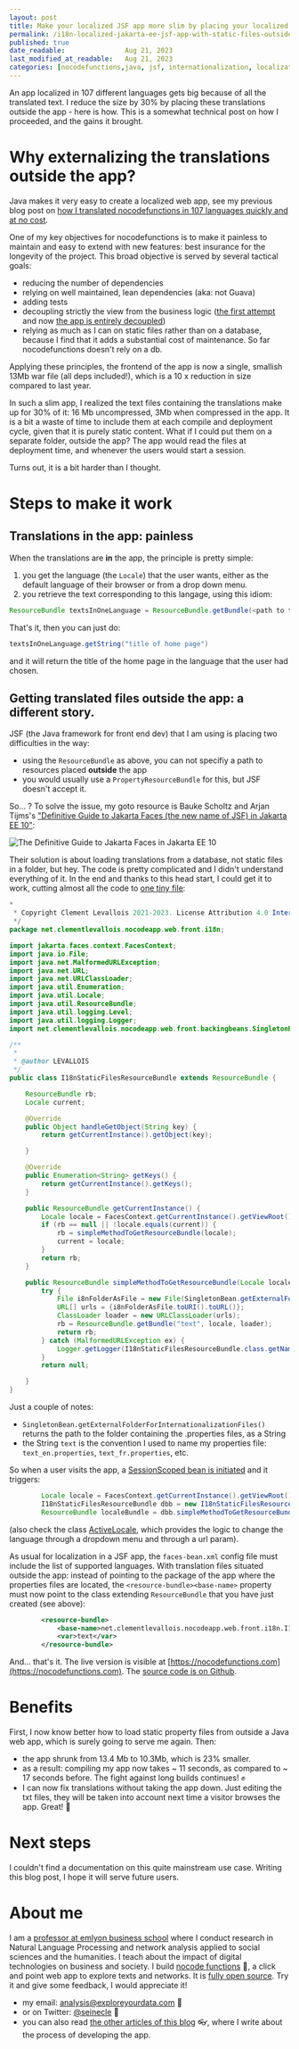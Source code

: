 ```yaml
---
layout: post
title: Make your localized JSF app more slim by placing your localized Strings outside as static files
permalink: /i18n-localized-jakarta-ee-jsf-app-with-static-files-outside-war/
published: true
date_readable:               Aug 21, 2023
last_modified_at_readable:   Aug 21, 2023
categories: [nocodefunctions,java, jsf, internationalization, localization]
---
```

An app localized in 107 different languages gets big because of all the translated text.
I reduce the size by 30% by placing these translations outside the app - here is how.
This is a somewhat technical post on how I proceeded, and the gains it brought.

# Why externalizing the translations outside the app?
Java makes it very easy to create a localized web app, see my previous blog post on [how I translated nocodefunctions in 107 languages quickly and at no cost](https://nocodefunctions.com/blog/translated-web-app-in-107-languages-i18n/).

One of my key objectives for nocodefunctions is to make it painless to maintain and easy to extend with new features: best insurance for the longevity of the project.
This broad objective is served by several tactical goals:

- reducing the number of dependencies
- relying on well maintained, lean dependencies (aka: not Guava)
- adding tests
- decoupling strictly the view from the business logic ([the first attempt](https://nocodefunctions.com/blog/java-concurrency-with-http-client-asynch/) and now [the app is entirely decoupled](https://nocodefunctions.com/blog/nocodefunctions-second-anniversary/#cleaner-organization-))
- relying as much as I can on static files rather than on a database, because I find that it adds a substantial cost of maintenance. So far nocodefunctions doesn't rely on a db.

Applying these principles, the frontend of the app is now a single, smallish 13Mb war file (all deps included!), which is a 10 x reduction in size compared to last year.

In such a slim app, I realized the text files containing the translations make up for 30% of it: 16 Mb uncompressed, 3Mb when compressed in the app. 
It is a bit a waste of time to include them at each compile and deployment cycle, given that it is purely static content.
What if I could put them on a separate folder, outside the app? The app would read the files at deployment time, and whenever the users would start a session.

Turns out, it is a bit harder than I thought.

# Steps to make it work

## Translations in the app: painless
When the translations are **in** the app, the principle is pretty simple:

1. you get the language (the `Locale`) that the user wants, either as the default language of their browser or from a drop down menu.
2. you retrieve the text corresponding to this langage, using this idiom:

```java
ResourceBundle textsInOneLanguage = ResourceBundle.getBundle(<path to the package containing all translation files in your app >, <language chosen by the user >);
```

That's it, then you can just do:

```java
textsInOneLanguage.getString("title of home page")
```

and it will return the title of the home page in the language that the user had chosen.

## Getting translated files outside the app: a different story.

JSF (the Java framework for front end dev) that I am using is placing two difficulties in the way:

- using the `ResourceBundle` as above, you can not specifiy a path to resources placed **outside** the app
- you would usually use a `PropertyResourceBundle` for this, but JSF doesn't accept it.

So... ? To solve the issue, my goto resource is Bauke Scholtz and Arjan Tijms's ["Definitive Guide to Jakarta Faces (the new name of JSF) in Jakarta EE 10"](https://doi.org/10.1007/978-1-4842-7310-4):

![The Definitive Guide to Jakarta Faces in Jakarta EE 10](https://github.com/seinecle/blog/assets/1244100/46c70888-e797-4c32-a76a-941b056babab)

Their solution is about loading translations from a database, not static files in a folder, but hey.
The code is pretty complicated and I didn't understand everything of it.
In the end and thanks to this head start, I could get it to work, cutting almost all the code to [one tiny file](https://github.com/seinecle/nocodefunctions-web-app/blob/master/src/main/java/net/clementlevallois/nocodeapp/web/front/i18n/I18nStaticFilesResourceBundle.java):

```java
*
 * Copyright Clement Levallois 2021-2023. License Attribution 4.0 Intertnational (CC BY 4.0)
 */
package net.clementlevallois.nocodeapp.web.front.i18n;

import jakarta.faces.context.FacesContext;
import java.io.File;
import java.net.MalformedURLException;
import java.net.URL;
import java.net.URLClassLoader;
import java.util.Enumeration;
import java.util.Locale;
import java.util.ResourceBundle;
import java.util.logging.Level;
import java.util.logging.Logger;
import net.clementlevallois.nocodeapp.web.front.backingbeans.SingletonBean;

/**
 *
 * @author LEVALLOIS
 */
public class I18nStaticFilesResourceBundle extends ResourceBundle {

    ResourceBundle rb;
    Locale current;

    @Override
    public Object handleGetObject(String key) {
        return getCurrentInstance().getObject(key);

    }

    @Override
    public Enumeration<String> getKeys() {
        return getCurrentInstance().getKeys();
    }

    public ResourceBundle getCurrentInstance() {
        Locale locale = FacesContext.getCurrentInstance().getViewRoot().getLocale();
        if (rb == null || !locale.equals(current)) {
            rb = simpleMethodToGetResourceBundle(locale);
            current = locale;
        }
        return rb;
    }

    public ResourceBundle simpleMethodToGetResourceBundle(Locale locale) {
        try {
            File i8nFolderAsFile = new File(SingletonBean.getExternalFolderForInternationalizationFiles());
            URL[] urls = {i8nFolderAsFile.toURI().toURL()};
            ClassLoader loader = new URLClassLoader(urls);
            rb = ResourceBundle.getBundle("text", locale, loader);
            return rb;
        } catch (MalformedURLException ex) {
            Logger.getLogger(I18nStaticFilesResourceBundle.class.getName()).log(Level.SEVERE, null, ex);
        }
        return null;

    }
}
```

Just a couple of notes:

 - `SingletonBean.getExternalFolderForInternationalizationFiles()` returns the path to the folder containing the .properties files, as a String 
 - the String `text` is the convention I used to name my properties file: `text_en.properties`, `text_fr.properties`, etc.

So when a user visits the app, a [SessionScoped bean is initiated](https://github.com/seinecle/nocodefunctions-web-app/blob/master/src/main/java/net/clementlevallois/nocodeapp/web/front/backingbeans/SessionBean.java
) and it triggers:

```java
        Locale locale = FacesContext.getCurrentInstance().getViewRoot().getLocale();
        I18nStaticFilesResourceBundle dbb = new I18nStaticFilesResourceBundle();
        ResourceBundle localeBundle = dbb.simpleMethodToGetResourceBundle(locale);
```

(also check the class [ActiveLocale](https://github.com/seinecle/nocodefunctions-web-app/blob/master/src/main/java/net/clementlevallois/nocodeapp/web/front/backingbeans/ActiveLocale.java), which provides the logic to change the language through a dropdown menu and through a url param).

As usual for localization in a JSF app, the `faces-bean.xml` config file must include the list of supported languages.
With translation files situated outside the app: instead of pointing to the package of the app where the properties files are located, the `<resource-bundle><base-name>` property must now point to the class extending `ResourceBundle` that you have just created (see above):

```xml
        <resource-bundle>
            <base-name>net.clementlevallois.nocodeapp.web.front.i18n.I18nStaticFilesResourceBundle</base-name>
            <var>text</var>
        </resource-bundle>
```

And... that's it.
The live version is visible at [https://nocodefunctions.com](https://nocodefunctions.com).
The [source code is on Github](https://github.com/seinecle/nocodefunctions-web-app).

# Benefits
First, I now know better how to load static property files from outside a Java web app, which is surely going to serve me again. Then:

- the app shrunk from 13.4 Mb to 10.3Mb, which is 23% smaller.
- as a result: compiling my app now takes ~ 11 seconds, as compared to ~ 17 seconds before. The fight against long builds continues! ✊
- I can now fix translations without taking the app down. Just editing the txt files, they will be taken into account next time a visitor browses the app. Great! 🌈

# Next steps
I couldn't find a documentation on this quite mainstream use case. Writing this blog post, I hope it will serve future users. 

# About me
I am a [professor at emlyon business school](https://www.linkedin.com/in/levallois/) where I conduct research in Natural Language Processing and network analysis applied to social sciences and the humanities. I teach about the impact of digital technologies on business and society. I  build [nocode functions](https://nocodefunctions.com) 🔎, a click and point web app to explore texts and networks. It is [fully open source](https://github.com/seinecle/nocodefunctions). Try it and give some feedback, I would appreciate it!

* my email: [analysis@exploreyourdata.com](mailto:analysis@exploreyourdata.com) 📧
* or on Twitter: [@seinecle](https://twitter.com/seinecle) 📱
* you can also read [the other articles of this blog](https://nocodefunctions.com/blog) 👓, where I write about the process of developing the app.

